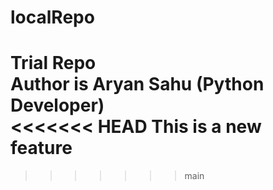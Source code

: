 # localRepo
Trial Repo
<br>
Author is Aryan Sahu (Python Developer)
<br>
<<<<<<< HEAD
This is a new feature
=======


>>>>>>> main
